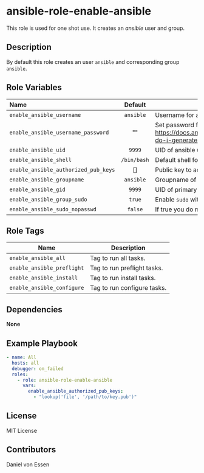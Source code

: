 # ansible-role-enable-ansible

This role is used for one shot use. It creates an *ansible* user and group.

## Description

By default this role creates an user `ansible` and corresponding group `ansible`.

## Role Variables


| Name                                 |   Default   | Description                                                                                                                                                                            |
| :----------------------------------- | :---------: | -------------------------------------------------------------------------------------------------------------------------------------------------------------------------------------- |
| `enable_ansible_username`            |  `ansible`  | Username for ansible user.                                                                                                                                                             |
| `enable_ansible_username_password`   |     ""      | Set password for ansible user. It has to be hased See: https://docs.ansible.com/ansible/latest/reference_appendices/faq.html#how-do-i-generate-encrypted-passwords-for-the-user-module |
| `enable_ansible_uid`                 |   `9999`    | UID of ansible user.                                                                                                                                                                   |
| `enable_ansible_shell`               | `/bin/bash` | Default shell for ansible user.                                                                                                                                                        |
| `enable_ansible_authorized_pub_keys` |     []      | Public key to add to authorized_key file. (**MANDATORY**)                                                                                                                              |
| `enable_ansible_groupname`           |  `ansible`  | Groupname of ansible user primary group.                                                                                                                                               |
| `enable_ansible_gid`                 |   `9999`    | UID of primary group.                                                                                                                                                                  |
| `enable_ansible_group_sudo`          |   `true`    | Enable `sudo` without entering password                                                                                                                                                |
| `enable_ansible_sudo_nopasswd`       |   `false`   | If true you do not have to enter a password to escalate privilieges for `sudo`.                                                                                                        |


## Role Tags

| Name                       | Description                 |
| -------------------------- | --------------------------- |
| `enable_ansible_all`       | Tag to run all tasks.       |
| `enable_ansible_preflight` | Tag to run preflight tasks. |
| `enable_ansible_install`   | Tag to run install tasks.   |
| `enable_ansible_configure` | Tag to run configure tasks. |

## Dependencies

**None**

## Example Playbook


```yaml
- name: All
  hosts: all
  debugger: on_failed
  roles:
    - role: ansible-role-enable-ansible
      vars:
        enable_ansible_authorized_pub_keys:
          - "lookup('file', '/path/to/key.pub')"
```

## License

MIT License

## Contributors

Daniel von Essen
